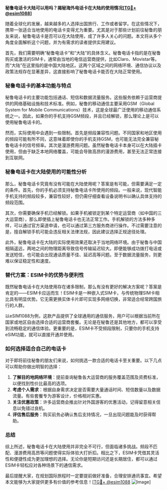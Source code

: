 **秘鲁电话卡大陆可以用吗？揭秘海外电话卡在大陆的使用情况[[TG💪+ @esim1088](https://t.me/s/esim1088)]**

随着全球化的发展，越来越多的人选择出国旅行、工作或者留学。在这些情况下，携带一张适合当地使用的电话卡变得尤为重要。尤其是对于那些计划前往秘鲁的朋友来说，秘鲁电话卡是否可以在大陆使用，成了许多人关心的问题。本文将从多个角度全面解析这个问题，并为有需求的读者提供实用建议。

首先，我们需要明确“秘鲁电话卡”和“大陆”的具体含义。秘鲁电话卡指的是在秘鲁购买或激活的SIM卡，通常由当地的电信运营商提供，比如Claro、Movistar等。而“大陆”在这里指的是中国大陆地区。这两个区域之间的网络环境、通信协议以及政策法规存在显著差异，这直接影响了秘鲁电话卡能否在大陆正常使用。

### **秘鲁电话卡的基本功能与特点**

秘鲁电话卡的主要功能包括通话、短信和数据流量服务。这些服务依赖于运营商提供的网络基础设施和技术标准。例如，秘鲁的移动通信主要采用GSM（Global System for Mobile Communications）技术，这是全球最广泛使用的移动通信系统之一。因此，如果你的手机支持GSM频段，并且已经解锁，那么理论上是可以使用秘鲁电话卡的。

然而，实际使用中会遇到一些限制。首先是频段兼容性问题。不同国家和地区使用的频段可能有所不同，这意味着即使你的手机支持GSM，也可能无法完全兼容秘鲁电话卡的信号频率。其次是漫游费用问题。虽然秘鲁电话卡本身可以在大陆插卡使用，但由于缺乏本地网络覆盖，可能会导致高昂的漫游费用，甚至无法正常连接到互联网。

### **秘鲁电话卡在大陆使用的可能性分析**

那么，秘鲁电话卡究竟有没有可能在大陆使用呢？答案是有可能，但需要满足一定的条件。首先，你的手机必须支持秘鲁电话卡所使用的频段。一般来说，现代智能手机支持的频段较多，兼容性较好，但仍需仔细查看设备说明书以确认具体支持的频段范围。

其次，你需要确保手机已经解锁。如果手机被锁定到某个特定运营商（如中国的三大运营商），那么即使插上秘鲁电话卡也无法正常工作。手机解锁的方法多种多样，可以通过官方渠道申请，也可以通过第三方服务商进行操作。不过需要注意的是，擅自解锁手机可能会违反相关法律法规，因此建议选择正规途径处理。

此外，秘鲁电话卡在大陆的实际使用效果还取决于当地网络环境。由于秘鲁与中国相隔遥远，两地之间的物理距离导致信号传输延迟较大。即便能够成功拨打电话或发送短信，也可能会出现通话质量不佳、延迟高等问题。至于数据流量服务，则更难以保证稳定性和速度。

### **替代方案：ESIM卡的优势与便利性**

既然秘鲁电话卡在大陆使用存在诸多限制，那么有没有更好的解决方案呢？答案是肯定的——ESIM卡应运而生！ESIM卡是一种嵌入式SIM卡，与传统物理SIM卡相比具有明显优势。它无需更换实体卡片即可实现多网络切换，非常适合经常跨国旅行的人群。

以eSIM1088为例，这款产品提供了全球通用的通信服务，用户可以根据当前所在国家或地区自由选择合适的运营商套餐。无论是在秘鲁还是其他地方，都可以享受到流畅稳定的通信体验。更重要的是，ESIM卡不受频段限制，只要你的手机支持eSIM功能，就可以直接开通并使用。

### **如何选择适合自己的电话卡**

对于即将前往秘鲁的朋友们来说，如何挑选一款合适的电话卡至关重要。以下几点可以帮助你做出明智的选择：

1. **了解目的地网络环境**：提前查询秘鲁各大运营商的服务覆盖范围及资费标准，以便找到性价比最高的选项。
2. **考虑个人需求**：根据自身需求决定是否需要大量通话时间、短信数量以及数据流量。有些套餐专为游客设计，价格相对实惠。
3. **关注优惠政策**：许多运营商会推出针对外国游客的优惠活动，记得留意相关信息以免错过良机。
4. **评估售后服务**：购买前务必确认售后支持情况，一旦出现问题能及时获得帮助。

### **总结**

综上所述，秘鲁电话卡在大陆使用并非完全不可行，但面临诸多挑战。频段不匹配、漫游费用高昂等问题使得实际体验大打折扣。相比之下，ESIM卡凭借其灵活性和便捷性成为更加理想的选择。无论你是短期访问还是长期居住，都可以通过ESIM卡轻松应对各种场景下的通信需求。

最后提醒大家，在规划国际旅程时一定要提前做好准备，合理安排通讯事宜。希望本文能够为大家提供更多有价值的参考信息！[[TG💪+ @esim1088](https://t.me/s/esim1088) ![Image](https://i.postimg.cc/4NQfJmqS/Snipaste-2025-05-13-00-14-12.png)]